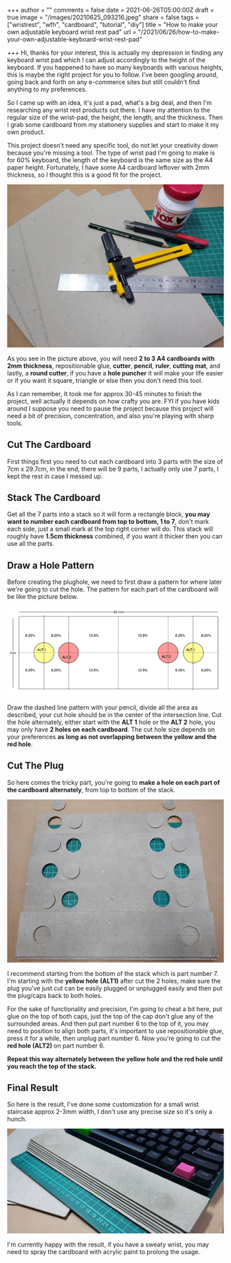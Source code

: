 +++
author = ""
comments = false
date = 2021-06-26T05:00:00Z
draft = true
image = "/images/20210625_093216.jpeg"
share = false
tags = ["wristrest", "wfh", "cardboard", "tutorial", "diy"]
title = "How to make your own adjustable keyboard wrist rest pad"
url = "/2021/06/26/how-to-make-your-own-adjustable-keyboard-wrist-rest-pad"

+++
Hi, thanks for your interest, this is actually my depression in finding any keyboard wrist pad which I can adjust accordingly to the height of the keyboard. If you happened to have so many keyboards with various heights, this is maybe the right project for you to follow. I've been googling around, going back and forth on any e-commerce sites but still couldn't find anything to my preferences.

So I came up with an idea, it's just a pad, what's a big deal, and then I'm researching any wrist rest products out there. I have my attention to the regular size of the wrist-pad, the height, the length, and the thickness. Then I grab some cardboard from my stationery supplies and start to make it my own product.

This project doesn't need any specific tool, do not let your creativity down because you're missing a tool. The type of wrist pad I'm going to make is for 60% keyboard, the length of the keyboard is the same size as the A4 paper height. Fortunately, I have some A4 cardboard leftover with 2mm thickness, so I thought this is a good fit for the project.

![](/images/20210625_094151.jpg)

As you see in the picture above, you will need **2 to 3 A4 cardboards with 2mm thickness**, repositionable glue, **cutter**, **pencil**, **ruler**, **cutting mat**, and lastly, a **round cutter**, if you have a **hole puncher** it will make your life easier or if you want it square, triangle or else then you don't need this tool.

As I can remember, It took me for approx 30-45 minutes to finish the project, well actually it depends on how crafty you are. FYI if you have kids around I suppose you need to pause the project because this project will need a bit of precision, concentration, and also you're playing with sharp tools.

## Cut The Cardboard

First things first you need to cut each cardboard into 3 parts with the size of 7cm x 29.7cm, in the end, there will be 9 parts, I actually only use 7 parts, I kept the rest in case I messed up.

## Stack The Cardboard

Get all the 7 parts into a stack so it will form a rectangle block, **you may want to number each cardboard from top to bottom, 1 to 7**, don't mark each side, just a small mark at the top right corner will do. This stack will roughly have **1.5cm thickness** combined, if you want it thicker then you can use all the parts.

## Draw a Hole Pattern

Before creating the plughole, we need to first draw a pattern for where later we're going to cut the hole. The pattern for each part of the cardboard will be like the picture below.

![](/images/padpattern.jpg)

Draw the dashed line pattern with your pencil, divide all the area as described, your cut hole should be in the center of the intersection line. Cut the hole alternately, either start with the **ALT 1** hole or the **ALT 2** hole, you may only have **2 holes on each cardboard**. The cut hole size depends on your preferences **as long as not overlapping between the yellow and the red hole**.

## Cut The Plug

So here comes the tricky part, you're going to **make a hole on each part of the cardboard alternately**, from top to bottom of the stack.

![](/images/20210625_094644.jpg)

I recommend starting from the bottom of the stack which is part number 7. I'm starting with the **yellow hole** **(ALT1)** after cut the 2 holes, make sure the plug you've just cut can be easily plugged or unplugged easily and then put the plug/caps back to both holes.

For the sake of functionality and precision, I'm going to cheat a bit here, put glue on the top of both caps, just the top of the cap don't glue any of the surrounded areas. And then put part number 6 to the top of it, you may need to position to align both parts, it's important to use repositionable glue, press it for a while, then unplug part number 6. Now you're going to cut the **red hole (ALT2)** on part number 6.

**Repeat this way alternately between the yellow hole and the red hole until you reach the top of the stack.**

## Final Result

So here is the result, I've done some customization for a small wrist staircase approx 2-3mm width, I don't use any precise size so it's only a hunch.

![](/images/20210625_093452.jpeg)

I'm currently happy with the result, if you have a sweaty wrist, you may need to spray the cardboard with acrylic paint to prolong the usage.